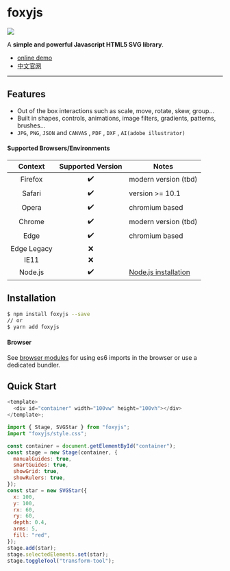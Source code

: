# foxyjs

![](https://oldboylys.github.io/svgEditor/static/demo.png)

A **simple and powerful Javascript HTML5 SVG library**.

- [online demo][onlineDemo]
- [中文官网][website]

---

## Features

- Out of the box interactions such as scale, move, rotate, skew, group...
- Built in shapes, controls, animations, image filters, gradients, patterns, brushes...
- `JPG`, `PNG`, `JSON` and `CANVAS` , `PDF` , `DXF` , `AI(adobe illustrator)`

#### Supported Browsers/Environments

|   Context   | Supported Version | Notes                           |
| :---------: | :---------------: | ------------------------------- |
|   Firefox   |        ✔️         | modern version (tbd)            |
|   Safari    |        ✔️         | version >= 10.1                 |
|    Opera    |        ✔️         | chromium based                  |
|   Chrome    |        ✔️         | modern version (tbd)            |
|    Edge     |        ✔️         | chromium based                  |
| Edge Legacy |        ❌         |
|    IE11     |        ❌         |
|   Node.js   |        ✔️         | [Node.js installation](#nodejs) |

## Installation

```bash
$ npm install foxyjs --save
// or
$ yarn add foxyjs
```

#### Browser

See [browser modules][mdn_es6] for using es6 imports in the browser or use a dedicated bundler.

## Quick Start

```js
<template>
  <div id="container" width="100vw" height="100vh"></div>
</template>;

import { Stage, SVGStar } from "foxyjs";
import "foxyjs/style.css";

const container = document.getElementById("container");
const stage = new Stage(container, {
  manualGuides: true,
  smartGuides: true,
  showGrid: true,
  showRulers: true,
});
const star = new SVGStar({
  x: 100,
  y: 100,
  rx: 60,
  ry: 60,
  depth: 0.4,
  arms: 5,
  fill: "red",
});
stage.add(star);
stage.selectedElements.set(star);
stage.toggleTool("transform-tool");
```

[mdn_es6]: https://developer.mozilla.org/en-US/docs/Web/JavaScript/Guide/Modules
[onlineDemo]: https://oldboylys.github.io/svgEditor/demo
[document]: https://oldboylys.github.io/svgEditor/document
[website]: https://oldboylys.github.io/foxyjs-website
